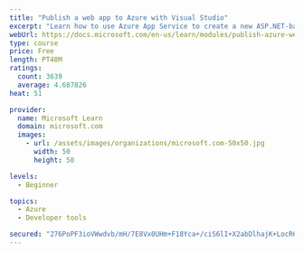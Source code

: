 ```yaml
---
title: "Publish a web app to Azure with Visual Studio"
excerpt: "Learn how to use Azure App Service to create a new ASP.NET-based web app, then publish and update directly from Visual Studio."
webUrl: https://docs.microsoft.com/en-us/learn/modules/publish-azure-web-app-with-visual-studio/
type: course
price: Free
length: PT48M
ratings:
  count: 3639
  average: 4.687826
heat: 51

provider:
  name: Microsoft Learn
  domain: microsoft.com
  images:
    - url: /assets/images/organizations/microsoft.com-50x50.jpg
      width: 50
      height: 50

levels:
  - Beginner

topics:
  - Azure
  - Developer tools

secured: "276PoPF3ioVWwdvb/mH/7E8Vx0UHm+F18Yca+/ciS6lI+X2abDlhajK+LocR63n3prxwd4LKJpojoEqGYQjqhIwbQ4wjDy34MlQtRZm8uZEfBNCDUb+f9DDixl0ZtvkEnDVDpwhY4+0jMQaqSPizc/kQZNdsmy3TSH+xIigxmkRwxhW6GLfcDSYM4jloTdBC46fe2pNxYwsTp4rtLFiLUX5MTwwr22I1DJDWZReN3fA8oU+sxyn0BidlR1uPJoPl4MQtDV1yHv6y1tvHcGwT7tdIWIkhc03OJgcNI1k7rzZB8LyYDCKRj4k2OORaxdq9srJ8d63mR8VTLldAZuGHAOCkGkdP7WUCU+bJwHwkA+RyCL3LvYea381/YfybxDLt/wlgbxjpcAb2s2jSjBrCqydCXPr4BAkKPLIif7XI4ds=;t8oNqcrCh1nCRz8swdVF0Q=="
---
```


